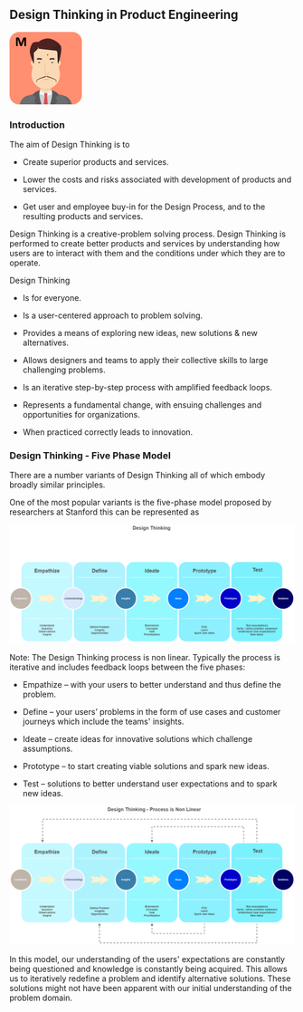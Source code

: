 ## Design Thinking in Product Engineering

![](assets/miyagi.png)

### Introduction

The aim of Design Thinking is to

- Create superior products and services.

- Lower the costs and risks associated with development of products and services.

- Get user and employee buy-in for the Design Process, and to the resulting products and services.

Design Thinking is a creative-problem solving process. Design Thinking is performed to create better products and services by understanding how users are to interact with them and the conditions under which they are to operate.

Design Thinking

- Is for everyone.

- Is a user-centered approach to problem solving.

- Provides a means of exploring new ideas, new solutions & new alternatives.

- Allows designers and teams to apply their collective skills to large challenging problems.

- Is an iterative step-by-step process with amplified feedback loops.

- Represents a fundamental change, with ensuing challenges and opportunities for organizations.

- When practiced correctly leads to innovation.

### Design Thinking - Five Phase Model

There are a number variants of Design Thinking all of which embody broadly similar principles.

One of the most popular variants is the five-phase model proposed by researchers at Stanford this can be represented as

![](assets/designthinking.png)

Note: The Design Thinking process is non linear. Typically the process is iterative and includes feedback loops between the five phases:

- Empathize – with your users to better understand and thus define the problem.

- Define – your users’ problems in the form of use cases and customer journeys which include the teams' insights.

- Ideate – create ideas for innovative solutions which challenge assumptions.

- Prototype – to start creating viable solutions and spark new ideas.

- Test – solutions to better understand user expectations and to spark new ideas.

![](assets/designthinking-nonlinearprocess.png)

In this model, our understanding of the users' expectations are constantly being questioned and knowledge is constantly being acquired. This allows us to iteratively redefine a problem and identify alternative solutions. These solutions might not have been apparent with our initial understanding of the problem domain.

